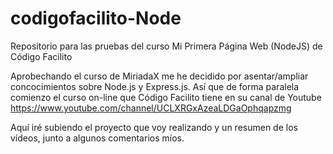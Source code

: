# codigofacilito-Node
Repositorio para las pruebas del curso Mi Primera Página Web (NodeJS) de Código Facilito

Aprobechando el curso de MiriadaX me he decidido por asentar/ampliar concocimientos sobre Node.js y Express.js.  Así que de forma paralela comienzo el curso on-line que Código Facilito tiene en su canal de Youtube https://www.youtube.com/channel/UCLXRGxAzeaLDGaOphqapzmg

Aquí iré subiendo el proyecto que voy realizando y un resumen de los vídeos, junto a algunos comentarios míos.